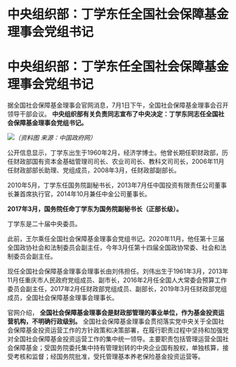 # 中央组织部：丁学东任全国社会保障基金理事会党组书记

# 中央组织部：丁学东任全国社会保障基金理事会党组书记

据全国社会保障基金理事会官网消息，7月1日下午，全国社会保障基金理事会召开领导干部会议。
**中央组织部有关负责同志宣布了中央决定：丁学东同志任全国社会保障基金理事会党组书记。**

![](https://inews.gtimg.com/om_bt/O0f78nOsBTpHY1o77RG0vMJBWoxXH_9cYxPeylinV2UGsAA/1000)_（资料图
来源：中国政府网）_

公开信息显示，丁学东出生于1960年2月，经济学博士。他曾长期任职财政部，历任财政部国有资本金基础管理司司长、农业司司长、教科文司司长，2006年11月任财政部部长助理、党组成员，2008年3月，任财政部副部长。

2010年5月，丁学东任国务院副秘书长，2013年7月任中国投资有限责任公司董事长兼首席执行官，2014年10月兼任中金公司董事长。

**2017年3月，国务院任命丁学东为国务院副秘书长（正部长级）。**

丁学东是二十届中央委员。

此前，王尔乘任全国社会保障基金理事会党组书记。2020年11月，他任第十三届全国政协社会和法制委员会副主任，今年3月任第十四届全国政协常委、社会和法制委员会副主任。

现任全国社会保障基金理事会理事长由刘伟担任。刘伟出生于1961年3月，2013年11月任重庆市人民政府党组成员、副市长，2016年2月任全国人大常委会预算工作委员会副主任，2017年2月任财政部党组成员、副部长，2019年3月任财政部党组成员，全国社会保障基金理事会理事长。

官网介绍， **全国社会保障基金理事会是财政部管理的事业单位，作为基金投资运营机构，不明确行政级别。**
全国社会保障基金理事会贯彻落实党中央关于全国社会保障基金投资运营工作的方针政策和决策部署，在履行职责过程中坚持和加强党对全国社会保障基金投资运营工作的集中统一领导。主要职责包括管理运营全国社会保障基金；受国务院委托集中持有管理划转的中央企业国有股权，单独核算，接受考核和监督；经国务院批准，受托管理基本养老保险基金投资运营等。

